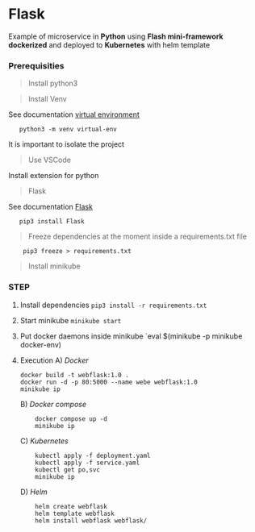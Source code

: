 #  Flask
  
Example of microservice in **Python** using **Flash mini-framework** **dockerized** and deployed to **Kubernetes** with helm template

### Prerequisities 

> Install python3 

> Install Venv 
    
   
   See documentation [virtual environment](https://docs.python.org/3/library/venv.html)

	   python3 -m venv virtual-env
  
  It is important to isolate the project 
   

> Use VSCode 

Install extension for python

> Flask

See documentation [Flask](https://flask.palletsprojects.com/en/2.2.x/)

	   pip3 install Flask
	

> Freeze dependencies at the moment inside a requirements.txt file

		pip3 freeze > requirements.txt

> Install minikube

### STEP 

 1. Install dependencies `pip3 install -r requirements.txt`
 2. Start minikube `minikube start `
 3. Put docker daemons inside minikube `eval $(minikube -p minikube docker-env)
 4. Execution 
	 A) *Docker*
	 
		docker build -t webflask:1.0 .  
		docker run -d -p 80:5000 --name webe webflask:1.0
		minikube ip
     
     B) *Docker compose*
     
		    docker compose up -d 
		    minikube ip
	 
	 C)  *Kubernetes* 
			
		    kubectl apply -f deployment.yaml
 			kubectl apply -f service.yaml
 			kubectl get po,svc
 			minikube ip
 	
 	D) *Helm* 
		   

		    helm create webflask 
			helm template webflask   
			helm install webflask webflask/
	 


